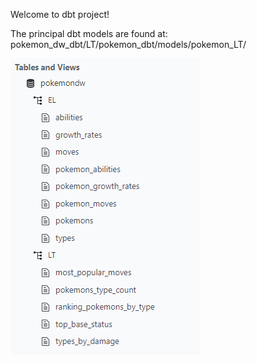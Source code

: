 Welcome to dbt project!

The principal dbt models are found at: pokemon_dw_dbt/LT/pokemon_dbt/models/pokemon_LT/

![alt text](tables_and_views.png)
